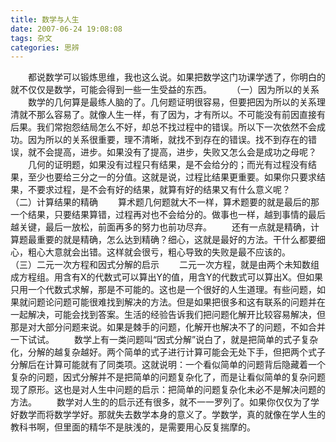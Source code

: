 ```yaml
---
title: 数学与人生
date: 2007-06-24 19:08:08
tags: 杂文
categories: 思辨
---
```

&emsp;&emsp;都说数学可以锻炼思维，我也这么说。如果把数学这门功课学透了，你明白的就不仅仅是数学，可能会得到一些一生受益的东西。
&emsp;&emsp;（一）因为所以的关系
&emsp;&emsp;数学的几何算是最练人脑的了。几何题证明很容易，但要把因为所以的关系理清就不那么容易了。就像人生一样，有了因为，才有所以。不可能没有前因直接有后果。我们常抱怨结局怎么不好，却总不找过程中的错误。所以下一次依然不会成功。因为所以的关系很重要，理不清晰，就找不到存在的错误。找不到存在的错误，就不会提高，进步。如果没有了提高，进步，失败又怎么会是成功之母呢？
&emsp;&emsp;几何的证明题，如果没有过程只有结果，是不会给分的；而光有过程没有结果，至少也要给三分之一的分值。这就是说，过程比结果更重要。如果你只要求结果，不要求过程，是不会有好的结果，就算有好的结果又有什么意义呢？
&emsp;&emsp;（二）计算结果的精确
&emsp;&emsp;算术题几何题就大不一样，算术题要的就是最后的那一个结果，只要结果算错，过程再对也不会给分的。做事也一样，越到事情的最后越关键，最后一放松，前面再多的努力也前功尽弃。
&emsp;&emsp;还有一点就是精确，计算题最重要的就是精确，怎么达到精确？细心，这就是最好的方法。干什么都要细心，粗心大意就会出错。这样就会很亏，粗心导致的失败是最不应该的。
&emsp;&emsp;（三）二元一次方程和因式分解的启示
&emsp;&emsp;二元一次方程，就是由两个未知数组成方程组。用含有X的代数式可以算出Y的值，用含Y的代数式可以算出X。但如果只用一个代数式求解，那是不可能的。这也是一个很好的人生道理。有些问题，如果就问题论问题可能很难找到解决的方法。但是如果把很多和这有联系的问题并在一起解决，可能会找到答案。生活的经验告诉我们把问题化解开比较容易解决，但那是对大部分问题来说。如果是棘手的问题，化解开也解决不了的问题，不如合并一下试试。
&emsp;&emsp;数学上有一类问题叫“因式分解”说白了，就是把简单的式子复杂化，分解的越复杂越好。两个简单的式子进行计算可能会无处下手，但把两个式子分解后在计算可能就有了同类项。这就说明：一个看似简单的问题背后隐藏着一个复杂的问题，因式分解并不是把简单的问题复杂化了，而是让看似简单的复杂问题现了原形。这也是对人生中问题的启示：把简单的问题复杂化未必不是解决问题的方法。
&emsp;&emsp;数学对人生的的启示还有很多，就不一一罗列了。如果你仅仅为了学好数学而将数学学好。那就失去数学本身的意义了。学数学，真的就像在学人生的教科书啊，但里面的精华不是肤浅的，是需要用心反复揣摩的。